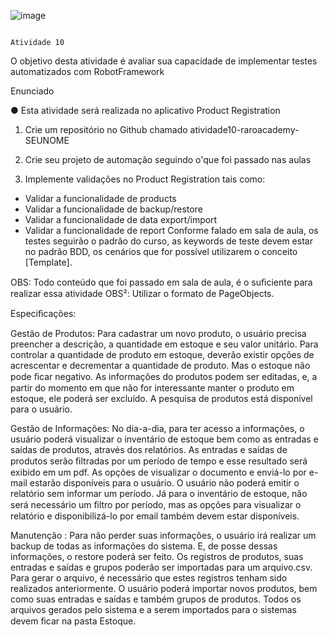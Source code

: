 ![image](https://github.com/mariacfs15/atividade10--raroacademy-MARIACRISTINA-SILVA/assets/97346690/db933e41-0ec0-4d34-91db-83cc8b5124d9)

                                                                  Atividade 10

O objetivo desta atividade é avaliar sua capacidade de implementar testes automatizados com RobotFramework

Enunciado

●	Esta atividade será realizada no aplicativo Product Registration

1.	Crie um repositório no Github chamado atividade10-raroacademy-SEUNOME
   
2.	Crie seu projeto de automação seguindo o'que foi passado nas aulas
   
3.	Implemente validações no Product Registration tais como:
-	Validar a funcionalidade de products
-	Validar a funcionalidade de backup/restore
-	Validar a funcionalidade de data export/import
-	Validar a funcionalidade de report
Conforme falado em sala de aula, os testes seguirão o padrão do curso, as keywords de teste devem estar no padrão BDD, os cenários que for possível utilizarem o conceito [Template].

OBS: Todo conteúdo que foi passado em sala de aula, é o suﬁciente para realizar essa atividade
OBS²: Utilizar o formato de PageObjects.
 
Especiﬁcações:

Gestão de Produtos:
Para cadastrar um novo produto, o usuário precisa preencher a descrição, a quantidade em estoque e seu valor unitário.
Para controlar a quantidade de produto em estoque, deverão existir opções de acrescentar e decrementar a quantidade de produto. Mas o estoque não pode ﬁcar negativo.
As informações do produtos podem ser editadas, e, a partir do momento em que não for interessante manter o produto em estoque, ele poderá ser excluído. A pesquisa de produtos está disponível para o usuário.

Gestão de Informações:
No dia-a-dia, para ter acesso a informações, o usuário poderá visualizar o inventário de estoque bem como as entradas e saídas de produtos, através dos relatórios.
As entradas e saídas de produtos serão ﬁltradas por um período de tempo e esse resultado será exibido em um pdf. As opções de visualizar o documento e enviá-lo por e-mail estarão disponíveis para o usuário. O usuário não poderá emitir o relatório sem informar um período. Já para o inventário de estoque, não será necessário um ﬁltro por período, mas as opções para visualizar o relatório e disponibilizá-lo por email também devem estar disponíveis.

Manutenção :
Para não perder suas informações, o usuário irá realizar um backup de todas as informações do sistema. E, de posse dessas informações, o restore poderá ser feito.
Os registros de produtos, suas entradas e saídas e grupos poderão ser importadas para um arquivo.csv. Para gerar o arquivo, é necessário que estes registros tenham sido realizados anteriormente.
O usuário poderá importar novos produtos, bem como suas entradas e saídas e também grupos de produtos.
Todos os arquivos gerados pelo sistema e a serem importados para o sistemas devem ﬁcar na pasta Estoque.

